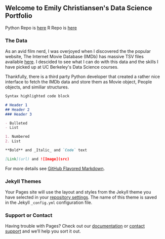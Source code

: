 ## Welcome to Emily Christiansen's Data Science Portfolio

Python Repo is [here](https://github.com/97emilylc/97emilylc.github.io/blob/master/Actors%20and%20Movies.ipynb)
R Repo is [here](https://github.com/97emilylc/97emilylc.github.io/blob/master/R%20-%20Actors%20and%20Movies.ipynb)


### The Data
As an avid film nerd, I was overjoyed when I discovered the the popular website, The Internet Movie Database (IMDb) has massive TSV files available [here](https://www.imdb.com/interfaces/). I descided to see what I can do with this data and the skills I have picked up at UC Berkeley's Data Science courses. 

Thankfully, there is a third party Python developer that created a rather nice interface to fetch the IMDb data and store them as Movie object, People objects, and similiar structures. 


```markdown
Syntax highlighted code block

# Header 1
## Header 2
### Header 3

- Bulleted
- List

1. Numbered
2. List

**Bold** and _Italic_ and `Code` text

[Link](url) and ![Image](src)
```

For more details see [GitHub Flavored Markdown](https://guides.github.com/features/mastering-markdown/).

### Jekyll Themes

Your Pages site will use the layout and styles from the Jekyll theme you have selected in your [repository settings](https://github.com/97emilylc/97emilylc.github.io/settings). The name of this theme is saved in the Jekyll `_config.yml` configuration file.

### Support or Contact

Having trouble with Pages? Check out our [documentation](https://help.github.com/categories/github-pages-basics/) or [contact support](https://github.com/contact) and we’ll help you sort it out.
